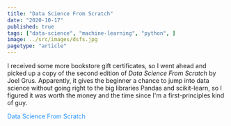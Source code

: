 ```yaml
---
title: "Data Science From Scratch"
date: "2020-10-17"
published: true
tags: ["data-science", "machine-learning", "python", ]
image: ../src/images/dsfs.jpg
pagetype: "article"
---
```


I received some more bookstore gift certificates, so I went ahead and picked up a copy of the second edition of *Data Science From Scratch* by Joel Grus. Apparently, it gives the beginner a chance to jump into data science without going right to the big libraries Pandas and scikit-learn, so I figured it was worth the money and the time since I'm a first-principles kind of guy.

<a href="https://www.amazon.com/Data-Science-Scratch-Principles-Python/dp/1492041130" target="_blank" rel="noreferrer noopener" style="text-decoration: none; color: dodgerblue;">Data Science From Scratch</a>
